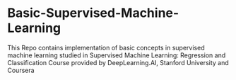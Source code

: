 # Basic-Supervised-Machine-Learning
This Repo contains implementation of basic concepts in supervised machine learning studied in Supervised Machine Learning: Regression and Classification Course provided by DeepLearning.AI, Stanford University and Coursera
